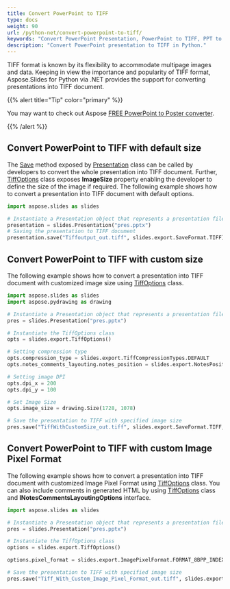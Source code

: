 ```yaml
---
title: Convert PowerPoint to TIFF
type: docs
weight: 90
url: /python-net/convert-powerpoint-to-tiff/
keywords: "Convert PowerPoint Presentation, PowerPoint to TIFF, PPT to TIFF, PPTX to TIFF, Python, Aspose.Slides"
description: "Convert PowerPoint presentation to TIFF in Python."
---
```




TIFF format is known by its flexibility to accommodate multipage images and data. Keeping in view the importance and popularity of TIFF format, Aspose.Slides for Python via .NET provides the support for converting presentations into TIFF document.

{{% alert title="Tip" color="primary" %}}

You may want to check out Aspose [FREE PowerPoint to Poster converter](https://products.aspose.app/slides/conversion/convert-ppt-to-poster-online).

{{% /alert %}}

## **Convert PowerPoint to TIFF with default size**
The [Save](https://reference.aspose.com/slides/python-net/aspose.slides/presentation/) method exposed by [Presentation](https://reference.aspose.com/slides/python-net/aspose.slides/presentation/) class can be called by developers to convert the whole presentation into TIFF document. Further, [TiffOptions](https://reference.aspose.com/slides/python-net/aspose.slides.export/tiffoptions/) class exposes **ImageSize** property enabling the developer to define the size of the image if required. The following example shows how to convert a presentation into TIFF document with default options.

```py
import aspose.slides as slides

# Instantiate a Presentation object that represents a presentation file
presentation = slides.Presentation("pres.pptx")
# Saving the presentation to TIFF document
presentation.save("Tiffoutput_out.tiff", slides.export.SaveFormat.TIFF)
```



## **Convert PowerPoint to TIFF with custom size**

The following example shows how to convert a presentation into TIFF document with customized image size using [TiffOptions](https://reference.aspose.com/slides/python-net/aspose.slides.export/tiffoptions/) class. 

```py
import aspose.slides as slides
import aspose.pydrawing as drawing

# Instantiate a Presentation object that represents a presentation file
pres = slides.Presentation("pres.pptx")

# Instantiate the TiffOptions class
opts = slides.export.TiffOptions()

# Setting compression type
opts.compression_type = slides.export.TiffCompressionTypes.DEFAULT
opts.notes_comments_layouting.notes_position = slides.export.NotesPositions.BOTTOM_FULL

# Setting image DPI
opts.dpi_x = 200
opts.dpi_y = 100

# Set Image Size
opts.image_size = drawing.Size(1728, 1078)

# Save the presentation to TIFF with specified image size
pres.save("TiffWithCustomSize_out.tiff", slides.export.SaveFormat.TIFF, opts)
```




## **Convert PowerPoint to TIFF with custom Image Pixel Format**
The following example shows how to convert a presentation into TIFF document with customized Image Pixel Format using [TiffOptions](https://reference.aspose.com/slides/python-net/aspose.slides.export/tiffoptions/) class. You can also include comments in generated HTML by using [TiffOptions](https://reference.aspose.com/slides/python-net/aspose.slides.export/tiffoptions/) class and **INotesCommentsLayoutingOptions** interface.

```py
import aspose.slides as slides

# Instantiate a Presentation object that represents a presentation file
pres = slides.Presentation("pres.pptx")

# Instantiate the TiffOptions class
options = slides.export.TiffOptions()

options.pixel_format = slides.export.ImagePixelFormat.FORMAT_8BPP_INDEXED

# Save the presentation to TIFF with specified image size
pres.save("Tiff_With_Custom_Image_Pixel_Format_out.tiff", slides.export.SaveFormat.TIFF, options)
```

